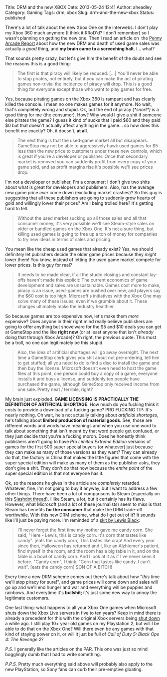 Title: DRM and the new XBOX
Date: 2013-05-24 12:41
Author: aheadley
Category: Gaming
Tags: drm, xbox
Slug: drm-and-the-new-xbox
Status: published

There's a lot of talk about the new Xbox One on the interwebs. I don't
play my Xbox 360 much anymore (I think it RRoD'd? I don't remember) so I
wasn't planning on getting the new one. Then I read an article on  the
[Penny Arcade
Report](http://penny-arcade.com/report/article/the-death-of-used-games-and-control-of-the-second-hand-market-could-be-the)
about how the new DRM and death of used game sales was actually a *good*
thing, and **my brain came to a screeching halt**. I... what?

That sounds pretty crazy, but let's give him the benefit of the doubt
and see the reasons this is a good thing:

> The first is that piracy will likely be reduced. [...] You'll never be
> able to stop pirates, not entirely, but if you can make the act of
> pirating games non-trivial the incidence of piracy will drop. This is
> a good thing for everyone except those who want to play games for
> free.

Yes, because pirating games on the Xbox 360 is rampant and has clearly
killed the console. I mean no one makes games for it anymore. No wait,
that's completely wrong and stupid. Ok, but the end of piracy
(*\*snort\*)* is a good thing for me (the consumer). How? Why would I
give a shit if someone else pirates the game? I guess it kind of sucks
that I paid \$60 and they paid \$0 but that doesn't actually affect
anything in the game... so how does this benefit me exactly? Oh, it
doesn't, **at all**.

> The next thing is that the used-game market all but disappears.
> GameStop may not be able to aggressively hawk used games for \$5 less
> than the new price to customers under these new controls, which is
> great if you're a developer or publisher. Once that secondary market
> is removed you can suddenly profit from every copy of your game sold,
> and as profit margins rise it's possible we'll see prices drop.

I'm not a developer or publisher, I'm a consumer; I don't give two shits
about what is great for developers and publishers. Also, has the average
new game price *ever* come down (excluding market crashes)? So this guy
is suggesting that all these publishers are going to suddenly grow
hearts of gold and willingly lower their prices? Am I being trolled
here? It's getting hard to tell.

> Without the used market sucking up all those sales and all that
> consumer money, it's very possible we'll see Steam-style sales on
> older or bundled games on the Xbox One. It's not a sure thing, but
> killing used games is going to free up a ton of money for companies to
> try new ideas in terms of sales and pricing.

You mean like the cheap used games that already exist? Yes, we should
definitely let publishers decide the older game prices because they
*might* lower them! You know, instead of letting the used game market
compete for lower prices. Is this guy for real?

> It needs to be made clear, if all the studio closings and constant
> lay-offs haven't made this explicit: The current economics of game
> development and sales are unsustainable. Games cost more to make,
> piracy is an issue, used-games are pushed over new, and players say
> the \$60 cost is too high. Microsoft's initiatives with the Xbox One
> may solve many of these issues, even if we grumble about it. These
> changes ultimately make the industry healthier.

So because games are too expensive now, let's make them *more*
expensive? Does anyone in their right mind really believe publishers are
going to offer anything but shovelware for the \$5 and \$10 deals you
can get at GameStop and the like **right now** (or at least anyone that
isn't *already* doing that through Xbox Arcade)? Oh right, the previous
quote. This must be a troll, no one can legitimately be this stupid.

> Also, the idea of artificial shortages will go away overnight. The
> next time a GameStop clerk gives you shit about not pre-ordering, tell
> him to get stuffed; all you need to do is find a disc to install the
> game and then buy the license. Microsoft doesn't even need to host the
> game files at this point, one person could buy a copy of a game,
> everyone installs it and buys a license, and suddenly ten people have
> purchased the game, although GameStop only received income from one
> sale. Pretty neat / terrible, right?

My brain just exploded. **GAME LICENSING IS PRACTICALLY THE DEFINITION
OF ARTIFICIAL SHORTAGE**. How much do you fucking think it costs to
provide a download of a fucking game? PRO FUCKING TIP: It's nearly
nothing. Oh wait, he's not actually talking about *artificial
shortages*, he's talking about **limited production of material goods**.
See, those are different words and words have meanings and when you use
one word to talk about something that isn't meant by that word people
get confused, or they just decide that you're a fucking moron. Does he
honestly think publishers aren't going to have *Pro Limited Extreme
Edition* versions of games for the first 500 super special buyers (or
whatever) just because they can make as many of those versions as they
want? They can already do that, the factory in China that makes the
little figures that come with the super special edition will make as
many of them as the publisher asks, they don't give a shit. They don't
do that now because the *entire point* of the super special edition is
that not everyone has it.

Ok, so the reasons he gives in the article are *completely* retarded.
Whatever, fine, I'm not going to buy it anyway, but I want to address a
few other things. There have been a lot of comparisons to Steam
(especially on this [Slashdot
thread](http://games.slashdot.org/story/13/05/24/137220/xbox-one-used-game-policy-leaks-publishers-get-a-cut-of-sale)).
I like Steam, a lot, but it certainly has its flaws. However, what
Microsoft (and a lot of these journalists) seem to miss is that Steam
has benefits **for the consumer** that make the DRM trade-off
worthwhile. With this new DRM scheme, what do I get out of it? It sounds
like I'll just be paying more. I'm reminded of a [skit by Lewis
Black](https://www.youtube.com/watch?v=O1QRAXv9vUs):

> I'll never forget the first time my mother gave me candy corn. She
> said, "Here - Lewis, this is candy corn. It's corn that tastes like
> candy". [eats the candy corn] This tastes like crap! And every year
> since then, Halloween has returned and I, like an Alzhiemer's patient,
> find myself in the room, and the room has a big table in it, and on
> the table is a bowl of candy corn. And I look at it as if I've never
> seen it before. "Candy corn", I think. "Corn that tastes like candy. I
> can't wait". [eats the candy corn] SON OF A BITCH!

Every time a new DRM scheme comes out there's talk about how "*this*
time we'll stop piracy for sure!", and game prices will come down and
sales will go up and we'll end hunger and war and everything will be
puppies and rainbows. And everytime it's **bullshit**; it's just some
new way to annoy the legitimate customers.

One last thing: what happens to all your Xbox One games when Microsoft
shuts down the Xbox Live servers in five to ten years? Keep in mind
there is already a precedent for this with the original Xbox servers
being [shut
down](http://kotaku.com/5464818/microsoft-no-more-original-xbox-games-over-xbox-live)
a while ago. I still play 10+ year old games on my Playstation 2, but
will I be able to do that on the Xbox One? Will there even be any games
with that kind of staying power on it, or will it just be full of *Call
of Duty 5: Black Ops 4: The Revenge 2*?

*P.S.* I generally like the articles on the PAR. This one was just so
mind bogglingly dumb that I had to write something.

*P.P.S.* Pretty much everything said above will probably also apply to
the new PlayStation, so Sony fans can curb their pre-emptive gloating.
